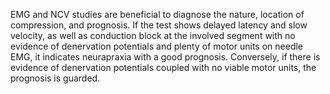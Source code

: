 EMG and NCV studies are beneficial to diagnose the nature, location of compression, and prognosis. If the test shows delayed latency and slow velocity, as well as conduction block at the involved segment with no evidence of denervation potentials and plenty of motor units on needle EMG, it indicates neurapraxia with a good prognosis. Conversely, if there is evidence of denervation potentials coupled with no viable motor units, the prognosis is guarded.